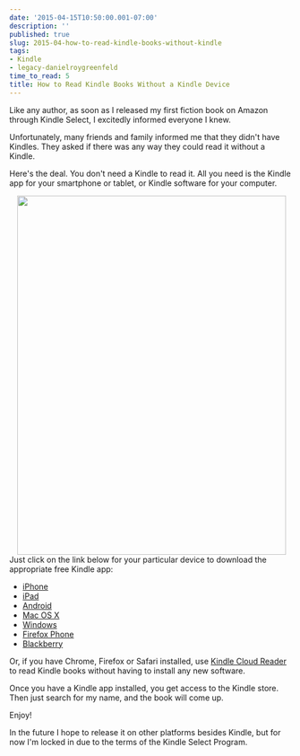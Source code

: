 ```yaml
---
date: '2015-04-15T10:50:00.001-07:00'
description: ''
published: true
slug: 2015-04-how-to-read-kindle-books-without-kindle
tags:
- Kindle
- legacy-danielroygreenfeld
time_to_read: 5
title: How to Read Kindle Books Without a Kindle Device
---
```


Like any author, as soon as I released my first fiction book on Amazon through Kindle Select, I excitedly informed everyone I knew.

Unfortunately, many friends and family informed me that they didn't have Kindles. They asked if there was any way they could read it without a Kindle.

Here's the deal. You don't need a Kindle to read it. All you need is the Kindle app for your smartphone or tablet, or Kindle software for your computer.

<div class="separator" style="clear: both; text-align: center;"><a href="https://2.bp.blogspot.com/-lyGJbe_8tlg/VS6kp10P2MI/AAAAAAAAEz8/1-mfFBYv-lI/s1600/kindle-app-on-samsung-phone-annotated.png" style="margin-left: 1em; margin-right: 1em;"><img border="0" height="640" src="https://2.bp.blogspot.com/-lyGJbe_8tlg/VS6kp10P2MI/AAAAAAAAEz8/1-mfFBYv-lI/s320/kindle-app-on-samsung-phone-annotated.png" width="480" /></a></div>
Just click on the link below for your particular device to download the appropriate free Kindle app:


- [iPhone](https://itunes.apple.com/us/app/kindle-read-books-ebooks-magazines/id302584613)
- [iPad](https://itunes.apple.com/us/app/kindle-read-books-ebooks-magazines/id302584613)
- [Android](https://play.google.com/store/apps/details?id=com.amazon.kindle)
- [Mac OS X](https://www.amazon.com/gp/kindle/mac/download)
- [Windows](https://www.amazon.com/gp/kindle/pc/download)
- [Firefox Phone](https://www.blogger.com/blogger.g?blogID=155915197084092577)
- [Blackberry](https://appworld.blackberry.com/webstore/content/25058915/)

Or, if you have Chrome, Firefox or Safari installed, use [Kindle Cloud Reader](https://read.amazon.com/) to read Kindle books without having to install any new software.

Once you have a Kindle app installed, you get access to the Kindle store. Then just search for my name, and the book will come up.

Enjoy!

In the future I hope to release it on other platforms besides Kindle, but for now I'm locked in due to the terms of the Kindle Select Program.
<div>
</div>